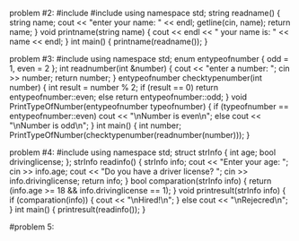 problem #2:
#include <iostream>
#include <string>
using namespace std;
string readname() {
	string name;
	cout << "enter your name: " << endl;
	getline(cin, name);
	return name;
}
void printname(string name) {
	cout << endl << " your name is: " << name << endl;
}
int main() {
	printname(readname());
}

problem #3:
#include <iostream>
using namespace std;
enum entypeofnumber { odd = 1, even = 2 };
int readnumber(int &number) {
	cout << "enter a number: ";
	cin >> number;
	return number;
}
entypeofnumber checktypenumber(int number) {
	int result = number % 2;
	if (result == 0) 
		return entypeofnumber::even;
	else
		return entypeofnumber::odd;
}
void PrintTypeOfNumber(entypeofnumber typeofnumber) {
	if (typeofnumber == entypeofnumber::even)
		cout << "\nNumber is even\n";
	else
		cout << "\nNumber is odd\n";
}
int main() {
	int number;
	PrintTypeOfNumber(checktypenumber(readnumber(number)));
}

problem #4:
#include <iostream>
using namespace std;
struct strInfo {
	int age;
	bool drivinglicense;
};
strInfo readinfo() {
	strInfo info;
	cout << "Enter your age: ";
	cin >> info.age;
	cout << "Do you have a driver license? ";
	cin >> info.drivinglicense;
	return info;
}
bool comparation(strInfo info) {
	return (info.age >= 18 && info.drivinglicense == 1);
}
void printresult(strInfo info) {
	if (comparation(info)) {
		cout << "\nHired!\n";
	}
	else
		cout << "\nRejecred\n";
}
int main() {
	printresult(readinfo());
}

#problem 5:
